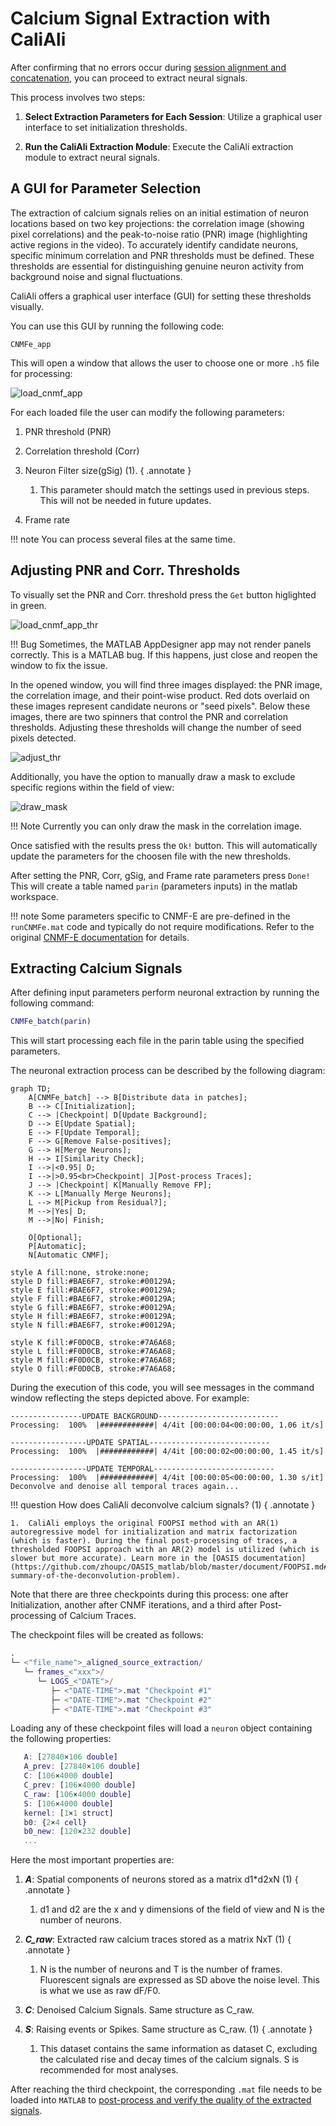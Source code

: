 # Calcium Signal Extraction with CaliAli

After confirming that no errors occur during [session alignment and concatenation](alignment.md#main), you can proceed to extract neural signals.

This process involves two steps:

1. **Select Extraction Parameters for Each Session**: Utilize a graphical user interface to set initialization thresholds.
   
2. **Run the CaliAli Extraction Module**: Execute the CaliAli extraction module to extract neural signals.


## A GUI for Parameter Selection <a id="gui"></a>

The extraction of calcium signals relies on an initial estimation of neuron locations based on two key projections: the correlation image (showing pixel correlations) and the peak-to-noise ratio (PNR) image (highlighting active regions in the video). To accurately identify candidate neurons, specific minimum correlation and PNR thresholds must be defined. These thresholds are essential for distinguishing genuine neuron activity from background noise and signal fluctuations.

CaliAli offers a graphical user interface (GUI) for setting these thresholds visually.

You can use this GUI by running the following code:

```CNMFe_app```

This will open a window that allows the user to choose one or more `.h5` file for processing:

![load_cnmf_app](files/load_cnmf_app.gif)

For each loaded file the user can modify the following parameters:

1.	PNR threshold (PNR)
2.	Correlation threshold (Corr)
3.	Neuron Filter size(gSig) (1).
	{ .annotate }
	
	1.	This parameter should match the settings used in previous steps. This will not be needed in future updates.
	
4.	Frame rate

!!! note
	You can process several files at the same time.

## Adjusting PNR and Corr. Thresholds <a id="adjust_pnr"></a>

To visually set the PNR and Corr. threshold press the `Get` button higlighted in green.

![load_cnmf_app_thr](files/load_cnmf_app_thr.gif)

!!! Bug
	Sometimes, the MATLAB AppDesigner app may not render panels correctly. This is a MATLAB bug. If this happens, just close and reopen the window to fix the issue.

In the opened window, you will find three images displayed: the PNR image, the correlation image, and their point-wise product. Red dots overlaid on these images represent candidate neurons or "seed pixels". Below these images, there are two spinners that control the PNR and correlation thresholds. Adjusting these thresholds will change the number of seed pixels detected.


![adjust_thr](files/adjust_thr.gif)

Additionally, you have the option to manually draw a mask to exclude specific regions within the field of view:

![draw_mask](files/draw_mask.gif)

!!! Note
	Currently you can only draw the mask in the correlation image.
	
Once satisfied with the results press the `Ok!` button.
This will automatically update the parameters for the choosen file with the new thresholds. 

After setting the PNR, Corr, gSig, and Frame rate parameters press `Done!`
This will create a table named `parin` (parameters inputs) in the matlab workspace. 

!!! note
	Some parameters specific to CNMF-E are pre-defined in the `runCNMFe.mat` code and typically do not require modifications.  Refer to the original [CNMF-E documentation](https://github.com/zhoupc/CNMF_E/wiki/Pipeline#step-1-parameter-specification) for details.

## Extracting Calcium Signals <a id="ecs"></a>

After defining input parameters perform neuronal extraction by running the following command:

```matlab
CNMFe_batch(parin)
```
This will start processing each file in the parin table using the specified parameters.

The neuronal extraction process can be described by the following diagram:

``` mermaid
graph TD;
	A[CNMFe_batch] --> B[Distribute data in patches];
	B --> C[Initialization];
	C --> |Checkpoint| D[Update Background];
	D --> E[Update Spatial];
	E --> F[Update Temporal];
	F --> G[Remove False-positives];
	G --> H[Merge Neurons];
	H --> I[Similarity Check];
	I -->|<0.95| D;
	I -->|>0.95<br>Checkpoint| J[Post-process Traces];
	J --> |Checkpoint| K[Manually Remove FP];
	K --> L[Manually Merge Neurons];
	L --> M[Pickup from Residual?];
	M -->|Yes| D;
	M -->|No| Finish;	
	
	O[Optional];
	P[Automatic];
	N[Automatic CNMF];
	
style A fill:none, stroke:none;	
style D fill:#BAE6F7, stroke:#00129A;
style E fill:#BAE6F7, stroke:#00129A;
style F fill:#BAE6F7, stroke:#00129A;
style G fill:#BAE6F7, stroke:#00129A;
style H fill:#BAE6F7, stroke:#00129A;
style N fill:#BAE6F7, stroke:#00129A;

style K fill:#F0D0CB, stroke:#7A6A68;
style L fill:#F0D0CB, stroke:#7A6A68;
style M fill:#F0D0CB, stroke:#7A6A68;
style O fill:#F0D0CB, stroke:#7A6A68;
```
During the execution of this code, you will see messages in the command window reflecting the steps depicted above. For example:

```
----------------UPDATE BACKGROUND---------------------------
Processing:  100%  |############| 4/4it [00:00:04<00:00:00, 1.06 it/s]

-----------------UPDATE SPATIAL---------------------------
Processing:  100%  |############| 4/4it [00:00:02<00:00:00, 1.45 it/s]

-----------------UPDATE TEMPORAL---------------------------
Processing:  100%  |############| 4/4it [00:00:05<00:00:00, 1.30 s/it]
Deconvolve and denoise all temporal traces again...
```

!!! question
	How does CaliAli deconvolve calcium signals? (1)
	{ .annotate }

	1.	CaliAli employs the original FOOPSI method with an AR(1) autoregressive model for initialization and matrix factorization (which is faster). During the final post-processing of traces, a thresholded FOOPSI approach with an AR(2) model is utilized (which is slower but more accurate). Learn more in the [OASIS documentation](https://github.com/zhoupc/OASIS_matlab/blob/master/document/FOOPSI.md#brief-summary-of-the-deconvolution-problem).



Note that there are three checkpoints during this process: one after Initialization, another after CNMF iterations, and a third after Post-processing of Calcium Traces.

The checkpoint files will be created as follows: <a id="chk"></a>

``` matlab
.
└─ <"file_name">_aligned_source_extraction/
   └─ frames_<"xxx">/
      └─ LOGS_<"DATE">/
         ├─ <"DATE-TIME">.mat "Checkpoint #1"
         ├─ <"DATE-TIME">.mat "Checkpoint #2"
         ├─ <"DATE-TIME">.mat "Checkpoint #3"
```

Loading any of these checkpoint files will load a `neuron` object containing the following properties:

 ``` matlab
	A: [27840×106 double]
	A_prev: [27840×106 double]
	C: [106×4000 double]
	C_prev: [106×4000 double]
	C_raw: [106×4000 double]
	S: [106×4000 double]
	kernel: [1×1 struct]
	b0: {2×4 cell}
	b0_new: [120×232 double]
	...
 ```
 Here the most important properties are:
 
 1. ***A***: Spatial components of neurons stored as a matrix d1*d2xN (1)
	{ .annotate }
	
	1. d1 and d2 are the x and y dimensions of the field of view and N is the number of neurons.
	
2. ***C_raw***: Extracted raw calcium traces stored as a matrix NxT (1)
	{ .annotate }
	
	1. N is the number of neurons and T is the number of frames. Fluorescent signals are expressed as SD above the noise level. This is what we use as raw dF/F0.  

3.	***C***: Denoised Calcium Signals. Same structure as C_raw.
	
4.	***S***: Raising events or Spikes. Same structure as C_raw.	(1)
	{ .annotate }
	
	1. This dataset contains the same information as dataset C, excluding the calculated rise and decay times of the calcium signals. S is recommended for most analyses.
	
After reaching the third checkpoint, the corresponding `.mat` file needs to be loaded into `MATLAB` to [post-process and verify the quality of the extracted signals](Post.md).
	

